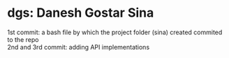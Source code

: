 # dgs: Danesh Gostar Sina
1st commit: a bash file by which the project folder (sina) created commited to the repo <br> 
2nd and 3rd commit: adding API  implementations 
